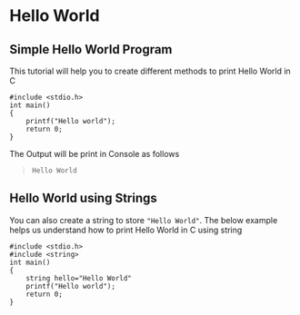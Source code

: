 # Hello World
## Simple Hello World Program
This tutorial will help you to create different methods to print Hello World in C
```
#include <stdio.h>
int main()
{
    printf("Hello world");
    return 0;
}
```
The Output will be print in Console as follows
>`Hello World`
## Hello World using Strings
You can also create a string to store `"Hello World"`.
The below example helps us understand how to print Hello World in C using string
```
#include <stdio.h>
#include <string>
int main()
{
    string hello="Hello World"
    printf("Hello world");
    return 0;
}
```
